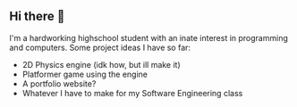 ## Hi there 👋

<!--
**Lindamust/Lindamust** is a ✨ _special_ ✨ repository because its `README.md` (this file) appears on your GitHub profile.

Here are some ideas to get you started:

- 🔭 I’m currently working on ...
- 🌱 I’m currently learning ...
- 👯 I’m looking to collaborate on ...
- 🤔 I’m looking for help with ...
- 💬 Ask me about ...
- 📫 How to reach me: ...
- 😄 Pronouns: ...
- ⚡ Fun fact: ...
-->

I'm a hardworking highschool student with an inate interest in programming and computers.
Some project ideas I have so far:
  - 2D Physics engine (idk how, but ill make it)
  - Platformer game using the engine
  - A portfolio website?
  - Whatever I have to make for my Software Engineering class
